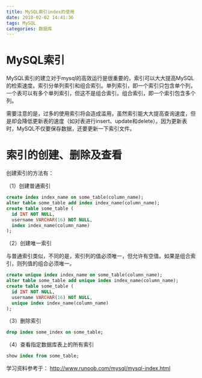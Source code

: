 ```yaml
---
title: MySQL索引index的使用
date: 2018-02-02 14:41:36
tags: MySQL
categories: 数据库
---
```


# MySQL索引

MySQL索引的建立对于mysql的高效运行是很重要的，索引可以大大提高MySQL的检索速度。索引分单列索引和组合索引。单列索引，即一个索引只包含单个列，一个表可以有多个单列索引，但这不是组合索引。组合索引，即一个索引包含多个列。

需要注意的是，过多的使用索引将会造成滥用，虽然索引能大大提高查询速度，但是却会降低更新表的速度（如对表进行insert、update和delete）。因为更新表时，MySQL不仅要保存数据，还要更新一下索引文件。

# 索引的创建、删除及查看

创建索引的方法有：

（1）创建普通索引

```sql
create index index_name on some_table(column_name);
alter table some_table add index index_name(column_name);
create table some_table (
  id INT NOT NULL,   
  username VARCHAR(16) NOT NULL, 
  index index_name(column_name) 
);
```

（2）创建唯一索引

与普通索引类似，不同的是，索引列的值必须唯一，但允许有空值。如果是组合索引，则列值的组合必须唯一。

```sql
create unique index index_name on some_table(column_name);
alter table some_table add unique index index_name(column_name);
create table some_table (
  id INT NOT NULL,   
  username VARCHAR(16) NOT NULL, 
  unique index index_name(column_name) 
);
```

（3）删除索引

```sql
drop index some_index on some_table;
```

（4）查看指定数据库表上的所有索引

```sql
show index from some_table;
```

学习资料参考于：
http://www.runoob.com/mysql/mysql-index.html
